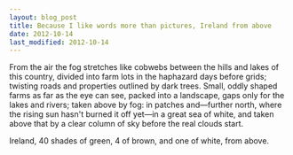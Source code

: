 ```yaml
---
layout: blog_post
title: Because I like words more than pictures, Ireland from above
date: 2012-10-14
last_modified: 2012-10-14
---
```


From the air the fog stretches like cobwebs between the hills and lakes of this country, divided into farm lots in the haphazard days before grids; twisting roads and properties outlined by dark trees. Small, oddly shaped farms as far as the eye can see, packed into a landscape, gaps only for the lakes and rivers; taken above by fog: in patches and—further north, where the rising sun hasn't burned it off yet—in a great sea of white, and taken above that by a clear column of sky before the real clouds start.

Ireland, 40 shades of green, 4 of brown, and one of white, from above.
